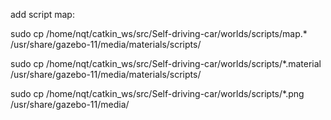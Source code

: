 add script map:

sudo cp /home/nqt/catkin_ws/src/Self-driving-car/worlds/scripts/map.* /usr/share/gazebo-11/media/materials/scripts/

 sudo cp /home/nqt/catkin_ws/src/Self-driving-car/worlds/scripts/*.material /usr/share/gazebo-11/media/materials/scripts/

sudo cp /home/nqt/catkin_ws/src/Self-driving-car/worlds/scripts/*.png /usr/share/gazebo-11/media/

